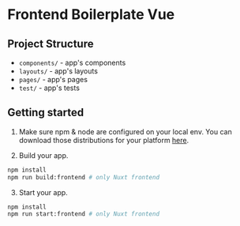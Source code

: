 # Frontend Boilerplate Vue

## Project Structure

- `components/` - app's components
- `layouts/` - app's layouts
- `pages/` - app's pages
- `test/` - app's tests

## Getting started

1. Make sure npm & node are configured on your local env. You can download those distributions for your platform [here](https://nodejs.org/en/download/).

2. Build your app.

```bash
npm install
npm run build:frontend # only Nuxt frontend
```

3. Start your app.

```bash
npm install
npm run start:frontend # only Nuxt frontend
```
